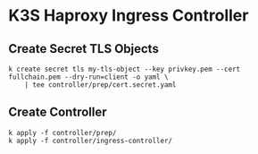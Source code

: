 # K3S Haproxy Ingress Controller

## Create Secret TLS Objects

```shell
k create secret tls my-tls-object --key privkey.pem --cert fullchain.pem --dry-run=client -o yaml \
    | tee controller/prep/cert.secret.yaml
```

## Create Controller

```shell
k apply -f controller/prep/
k apply -f controller/ingress-controller/
```
